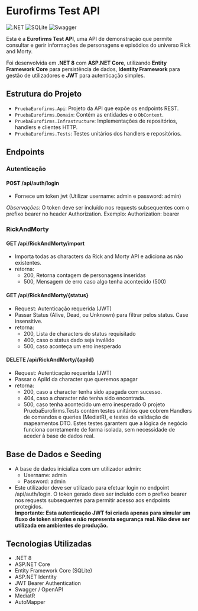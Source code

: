 # Eurofirms Test API

![.NET](https://img.shields.io/badge/.NET-8.0-blue) ![SQLite](https://img.shields.io/badge/Database-SQLite-orange) ![Swagger](https://img.shields.io/badge/Swagger-OpenAPI-green)

Esta é a **Eurofirms Test API**, uma API de demonstração que permite consultar e gerir informações de personagens e episódios do universo Rick and Morty.

Foi desenvolvida em **.NET 8** com **ASP.NET Core**, utilizando **Entity Framework Core** para persistência de dados, **Identity Framework** para gestão de utilizadores e **JWT** para autenticação simples.

## Estrutura do Projeto

- `PruebaEurofirms.Api`: Projeto da API que expõe os endpoints REST.
- `PruebaEurofirms.Domain`: Contém as entidades e o `DbContext`.
- `PruebaEurofirms.Infrastructure`: Implementações de repositórios, handlers e clientes HTTP.
- `PruebaEurofirms.Tests`: Testes unitários dos handlers e repositórios.

## Endpoints

### Autenticação

#### POST /api/auth/login
- Fornece um token jwt (Utilizar username: admin e password: admin)

*Observações*: O token deve ser incluído nos requests subsequentes com o prefixo bearer no header Authorization. Exemplo: Authorization: bearer <token>

### RickAndMorty

#### GET /api/RickAndMorty/import
- Importa todas as characters da Rick and Morty API e adiciona as não existentes.
- retorna:
  - 200, Retorna contagem de personagens inseridas
  - 500, Mensagem de erro caso algo tenha acontecido (500)

#### GET /api/RickAndMorty/{status}
- Request: Autenticação requerida (JWT)
- Passar Status (Alive, Dead, ou Unknown) para filtrar pelos status. Case insensitive.
- retorna:
  - 200, Lista de characters do status requisitado
  - 400, caso o status dado seja inválido
  - 500, caso aconteça um erro inesperado

#### DELETE /api/RickAndMorty/{apiId}
- Request: Autenticação requerida (JWT)
- Passar o ApiId da character que queremos apagar
- retorna:
  - 200, caso a character tenha sido apagada com sucesso.
  - 404, caso a character não tenha sido encontrada.
  - 500, caso tenha acontecido um erro inesperado
O projeto PruebaEurofirms.Tests contém testes unitários que cobrem Handlers de comandos e queries (MediatR), e testes de validação de mapeamentos DTO. Estes testes garantem que a lógica de negócio funciona corretamente de forma isolada, sem necessidade de aceder à base de dados real.

## Base de Dados e Seeding

- A base de dados inicializa com um utilizador admin:
  - Username: admin
  - Password: admin
- Este utilizador deve ser utilizado para efetuar login no endpoint /api/auth/login. O token gerado deve ser incluído com o prefixo bearer nos requests subsequentes para permitir acesso aos endpoints protegidos.  
**Importante: Esta autenticação JWT foi criada apenas para simular um fluxo de token simples e não representa segurança real. Não deve ser utilizada em ambientes de produção.**

## Tecnologias Utilizadas

- .NET 8
- ASP.NET Core
- Entity Framework Core (SQLite)
- ASP.NET Identity
- JWT Bearer Authentication
- Swagger / OpenAPI
- MediatR
- AutoMapper
